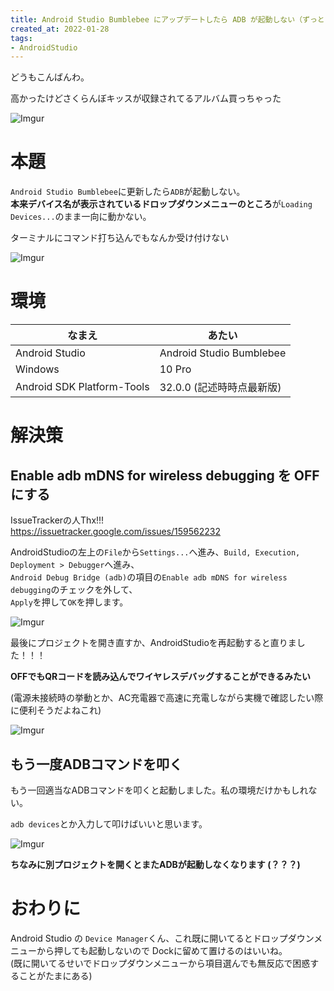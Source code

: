 ```yaml
---
title: Android Studio Bumblebee にアップデートしたら ADB が起動しない（ずっと Loading Devices... ）
created_at: 2022-01-28
tags:
- AndroidStudio
---
```


どうもこんばんわ。  

高かったけどさくらんぼキッスが収録されてるアルバム買っちゃった

![Imgur](https://i.imgur.com/VFf1oEs.png)


# 本題
`Android Studio Bumblebee`に更新したら`ADB`が起動しない。  
**本来デバイス名が表示されているドロップダウンメニューのところ**が`Loading Devices...`のまま一向に動かない。  

ターミナルにコマンド打ち込んでもなんか受け付けない

![Imgur](https://i.imgur.com/lcOrjgc.png)

# 環境

| なまえ                     | あたい                    |
|----------------------------|---------------------------|
| Android Studio             | Android Studio Bumblebee  |
| Windows                    | 10 Pro                    |
| Android SDK Platform-Tools | 32.0.0 (記述時時点最新版) |

# 解決策

## Enable adb mDNS for wireless debugging を OFF にする

IssueTrackerの人Thx!!!  
https://issuetracker.google.com/issues/159562232

AndroidStudioの左上の`File`から`Settings...`へ進み、`Build, Execution, Deployment > Debugger`へ進み、  
`Android Debug Bridge (adb)`の項目の`Enable adb mDNS for wireless debugging`のチェックを外して、  
`Apply`を押して`OK`を押します。  

![Imgur](https://i.imgur.com/ajgSTI2.png)

最後にプロジェクトを開き直すか、AndroidStudioを再起動すると直りました！！！

**OFFでもQRコードを読み込んでワイヤレスデバッグすることができるみたい**

(電源未接続時の挙動とか、AC充電器で高速に充電しながら実機で確認したい際に便利そうだよねこれ)

![Imgur](https://i.imgur.com/kQ3WcoW.png)

## もう一度ADBコマンドを叩く

もう一回適当なADBコマンドを叩くと起動しました。私の環境だけかもしれない。

`adb devices`とか入力して叩けばいいと思います。

![Imgur](https://i.imgur.com/nIlXTWO.png)

**ちなみに別プロジェクトを開くとまたADBが起動しなくなります (？？？)**

# おわりに

Android Studio の `Device Manager`くん、これ既に開いてるとドロップダウンメニューから押しても起動しないので
Dockに留めて置けるのはいいね。  
(既に開いてるせいでドロップダウンメニューから項目選んでも無反応で困惑することがたまにある)